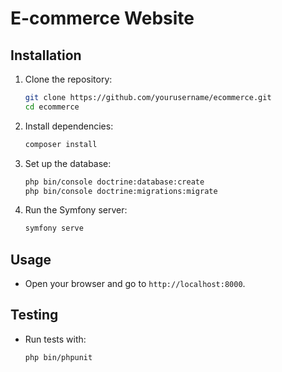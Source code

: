# E-commerce Website

## Installation

1. Clone the repository:
    ```bash
    git clone https://github.com/yourusername/ecommerce.git
    cd ecommerce
    ```

2. Install dependencies:
    ```bash
    composer install
    ```

3. Set up the database:
    ```bash
    php bin/console doctrine:database:create
    php bin/console doctrine:migrations:migrate
    ```

4. Run the Symfony server:
    ```bash
    symfony serve
    ```

## Usage

- Open your browser and go to `http://localhost:8000`.

## Testing

- Run tests with:
    ```bash
    php bin/phpunit
    ```

